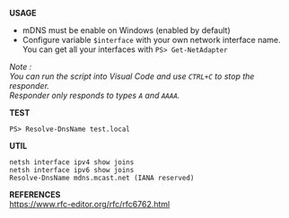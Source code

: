 **USAGE**  
- mDNS must be enable on Windows (enabled by default)  
- Configure variable `$interface` with your own network interface name.  
  You can get all your interfaces with `PS> Get-NetAdapter` 

*Note :  
You can run the script into Visual Code and use `CTRL+C` to stop the responder.  
Responder only responds to types `A` and `AAAA`.*  

**TEST**  
```
PS> Resolve-DnsName test.local
```

**UTIL**  
```
netsh interface ipv4 show joins
netsh interface ipv6 show joins
Resolve-DnsName mdns.mcast.net (IANA reserved) 
```

**REFERENCES**  
https://www.rfc-editor.org/rfc/rfc6762.html
